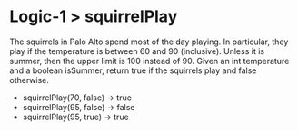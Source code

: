 # Logic-1 > squirrelPlay

The squirrels in Palo Alto spend most of the day playing. In particular, they play if the temperature is between 60 and 90 (inclusive). Unless it is summer, then the upper limit is 100 instead of 90. Given an int temperature and a boolean isSummer, return true if the squirrels play and false otherwise.

- squirrelPlay(70, false) → true
- squirrelPlay(95, false) → false
- squirrelPlay(95, true) → true